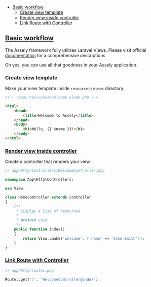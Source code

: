 - [Basic workflow](#basic-workflow)
    + [Create view template](#create-view-template)
    + [Render view inside controller](#render-view-inside-controller)
    + [Link Route with Controller](#link-route-with-controller)


<a name="basic-workflow"></a>
## [Basic workflow](#basic-workflow)

The Assely framework fully utilizes Laravel Views. Please visit official [documentation](https://laravel.com/docs/5.3/views) for a comprehensive descriptions.

Oh yes, you can use all that goodness in your Assely application.

<a name="create-view-template"></a>
### [Create view template](#create-view-template)

Make your view template inside `resources/views` directory.

```html
<!-- resources/views/welcome.blade.php -->

<html>
    <head>
        <title>Welcome to Assely</title>
    </head>
    <body>
        <h1>Hello, {{ $name }}!</h1>
    </body>
</html>
```

<a name="render-view-inside-controller"></a>
### [Render view inside controller](#render-view-inside-controller)

Create a controller that renders your view.

```php
// app/Http/Controllers/WelcomeController.php

namespace App\Http\Controllers;

use View;

class HomeController extends Controller
{
    /**
     * Display a list of resources.
     *
     * @return void
     */
    public function index()
    {
        return View::make('welcome', ['name' => 'John Smith']);
    }
}
```

<a name="link-route-with-controller"></a>
### [Link Route with Controller](#link-route-with-controller)

```php
// app/Http/routes.php

Route::get('/', 'WelcomeController@index');
```

